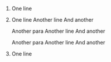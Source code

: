  1. One line
 1. One line
    Another line
    And another

    Another para
    Another line
    And another

    Another para
    Another line
    And another
 1. One line
